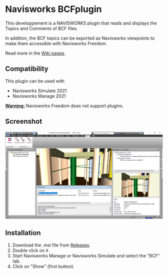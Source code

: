 # Navisworks BCFplugin

This developpement is a NAVISWORKS plugin that reads and displays the Topics and Comments of BCF files.

In addition, the BCF topics can be exported as Navisworks viewpoints to make them accessible with Navisworks Freedom.

Read more in the [Wiki pages](https://github.com/emaschas/BCFplugin/wiki).

## Compatibility

This plugin can be used with 
- Navisworks Simulate 2021
- Navisworks Manage 2021

<u><b>Warning:</b></u> Navisworks Freedom does not support plugins.

## Screenshot

![Screenshot](https://github.com/emaschas/BCFplugin/blob/main/Screenshot.png)

## Installation

1. Download the .msi file from [Releases](https://github.com/emaschas/BCFplugin/releases).
2. Double click on it
3. Start Navisworks Manage or Navisworks Simulate and select the "BCF" tab.
4. Click on "Show" (first button).
